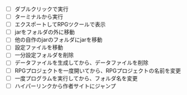 - [ ] ダブルクリックで実行
- [ ] ターミナルから実行
- [ ] エクスポートしてRPGツクールで表示
- [ ] jarをフォルダの外に移動
- [ ] 他の自作のjarのフォルダにjarを移動
- [ ] 設定ファイルを移動
- [ ] 一分設定フォルダを削除
- [ ] データファイルを生成してから、データファイルを削除
- [ ] RPGプロジェクトを一度開いてから、RPGプロジェクトの名前を変更
- [ ] 一度プログラムを実行してから、フォルダ名を変更
- [ ] ハイパーリンクから作者サイトにジャンプ
